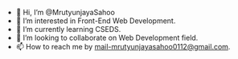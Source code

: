 - 👋 Hi, I’m @MrutyunjayaSahoo
- 👀 I’m interested in Front-End Web Development.
- 🌱 I’m currently learning CSEDS.
- 💞️ I’m looking to collaborate on Web Development field.
- 📫 How to reach me by mail-mrutyunjayasahoo0112@gmail.com.

<!---
MrutyunjayaSahoo/MrutyunjayaSahoo is a ✨ special ✨ repository because its `README.md` (this file) appears on your GitHub profile.
You can click the Preview link to take a look at your changes.
--->
